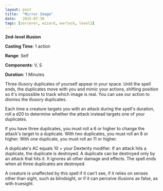```yaml
---
layout: post
title:  "Mirror Image"
date:   2015-07-30
tags: [sorcerer, wizard, warlock, level2]
---
```


**2nd-level illusion**

**Casting Time**: 1 action

**Range**: Self

**Components**: V, S

**Duration**: 1 Minutes

Three illusory duplicates of yourself appear in your space. Until the spell ends, the duplicates move with you and mimic your actions, shifting position so it's impossible to track which image is real. You can use our action to dismiss the illusory duplicates.

Each time a creature targets you with an attack during the spell's duration, roll a d20 to determine whether the attack instead targets one of your duplicates.

lf you have three duplicates, you must roll a 6 or higher to change the attack's target to a duplicate. With two duplicates, you must roll an 8 or higher. With one duplicate, you must roll an 11 or higher.

A duplicate's AC equals 10 + your Dexterity modifier. If an attack hits a duplicate, the duplicate is destroyed. A duplicate can be destroyed only by an attack that hits it. It ignores ali other damage and effects. The spell ends when ali three duplicates are destroyed.

A creature is unaffected by this spell if it can't see, if it relies on senses other than sight, such as blindsight, or if it can perceive illusions as false, as with truesight.
